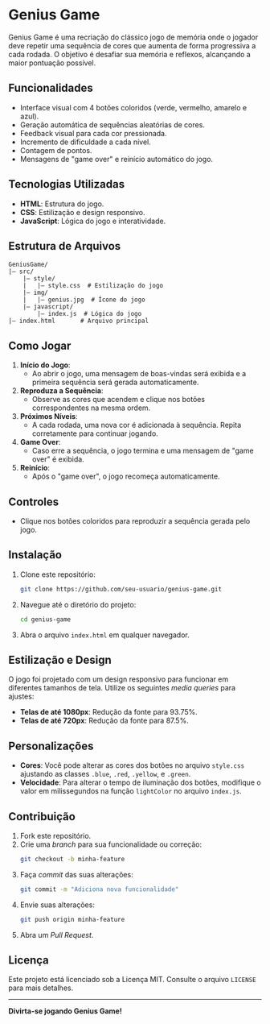 # Genius Game

Genius Game é uma recriação do clássico jogo de memória onde o jogador deve repetir uma sequência de cores que aumenta de forma progressiva a cada rodada. O objetivo é desafiar sua memória e reflexos, alcançando a maior pontuação possível.

## Funcionalidades

- Interface visual com 4 botões coloridos (verde, vermelho, amarelo e azul).
- Geração automática de sequências aleatórias de cores.
- Feedback visual para cada cor pressionada.
- Incremento de dificuldade a cada nível.
- Contagem de pontos.
- Mensagens de "game over" e reinício automático do jogo.

## Tecnologias Utilizadas

- **HTML**: Estrutura do jogo.
- **CSS**: Estilização e design responsivo.
- **JavaScript**: Lógica do jogo e interatividade.

## Estrutura de Arquivos

```
GeniusGame/
|— src/
    |— style/
    |   |— style.css  # Estilização do jogo
    |— img/
    |   |— genius.jpg  # Ícone do jogo
    |— javascript/
        |— index.js  # Lógica do jogo
|— index.html       # Arquivo principal
```

## Como Jogar

1. **Início do Jogo**:
   - Ao abrir o jogo, uma mensagem de boas-vindas será exibida e a primeira sequência será gerada automaticamente.
2. **Reproduza a Sequência**:
   - Observe as cores que acendem e clique nos botões correspondentes na mesma ordem.
3. **Próximos Níveis**:
   - A cada rodada, uma nova cor é adicionada à sequência. Repita corretamente para continuar jogando.
4. **Game Over**:
   - Caso erre a sequência, o jogo termina e uma mensagem de "game over" é exibida.
5. **Reinício**:
   - Após o "game over", o jogo recomeça automaticamente.

## Controles

- Clique nos botões coloridos para reproduzir a sequência gerada pelo jogo.

## Instalação

1. Clone este repositório:
   ```bash
   git clone https://github.com/seu-usuario/genius-game.git
   ```
2. Navegue até o diretório do projeto:
   ```bash
   cd genius-game
   ```
3. Abra o arquivo `index.html` em qualquer navegador.

## Estilização e Design

O jogo foi projetado com um design responsivo para funcionar em diferentes tamanhos de tela. Utilize os seguintes _media queries_ para ajustes:

- **Telas de até 1080px**: Redução da fonte para 93.75%.
- **Telas de até 720px**: Redução da fonte para 87.5%.

## Personalizações

- **Cores**: Você pode alterar as cores dos botões no arquivo `style.css` ajustando as classes `.blue`, `.red`, `.yellow`, e `.green`.
- **Velocidade**: Para alterar o tempo de iluminação dos botões, modifique o valor em milissegundos na função `lightColor` no arquivo `index.js`.

## Contribuição

1. Fork este repositório.
2. Crie uma _branch_ para sua funcionalidade ou correção:
   ```bash
   git checkout -b minha-feature
   ```
3. Faça _commit_ das suas alterações:
   ```bash
   git commit -m "Adiciona nova funcionalidade"
   ```
4. Envie suas alterações:
   ```bash
   git push origin minha-feature
   ```
5. Abra um _Pull Request_.

## Licença

Este projeto está licenciado sob a Licença MIT. Consulte o arquivo `LICENSE` para mais detalhes.

---

**Divirta-se jogando Genius Game!**

